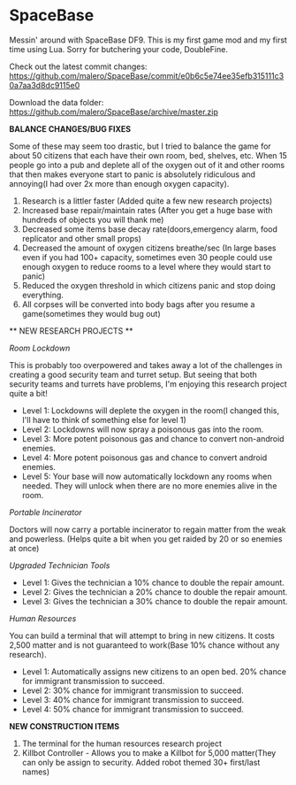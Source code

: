 SpaceBase
=========

Messin' around with SpaceBase DF9. This is my first game mod and my first time using Lua. Sorry for butchering your code, DoubleFine.

Check out the latest commit changes:
https://github.com/malero/SpaceBase/commit/e0b6c5e74ee35efb315111c30a7aa3d8dc9115e0

Download the data folder:
https://github.com/malero/SpaceBase/archive/master.zip

**BALANCE CHANGES/BUG FIXES**

Some of these may seem too drastic, but I tried to balance the game for about 50 citizens that each have their own room, bed, shelves, etc. When 15 people go into a pub and deplete all of the oxygen out of it and other rooms that then makes everyone start to panic is absolutely ridiculous and annoying(I had over 2x more than enough oxygen capacity).

1. Research is a littler faster (Added quite a few new research projects)
2. Increased base repair/maintain rates (After you get a huge base with hundreds of objects you will thank me)
3. Decreased some items base decay rate(doors,emergency alarm, food replicator and other small props)
4. Decreased the amount of oxygen citizens breathe/sec (In large bases even if you had 100+ capacity, sometimes even 30 people could use enough oxygen to reduce rooms to a level where they would start to panic)
5. Reduced the oxygen threshold in which citizens panic and stop doing everything.
6. All corpses will be converted into body bags after you resume a game(sometimes they would bug out)

** NEW RESEARCH PROJECTS **

*Room Lockdown*

This is probably too overpowered and takes away a lot of the challenges in creating a good security team and turret setup. But seeing that both security teams and turrets have problems, I'm enjoying this research project quite a bit!

- Level 1: Lockdowns will deplete the oxygen in the room(I changed this, I'll have to think of something else for level 1)
- Level 2: Lockdowns will now spray a poisonous gas into the room.
- Level 3: More potent poisonous gas and chance to convert non-android enemies.
- Level 4: More potent poisonous gas and chance to convert android enemies.
- Level 5: Your base will now automatically lockdown any rooms when needed. They will unlock when there are no more enemies alive in the room.

*Portable Incinerator*

Doctors will now carry a portable incinerator to regain matter from the weak and powerless. (Helps quite a bit when you get raided by 20 or so enemies at once)

*Upgraded Technician Tools*

- Level 1: Gives the technician a 10% chance to double the repair amount.
- Level 2: Gives the technician a 20% chance to double the repair amount.
- Level 3: Gives the technician a 30% chance to double the repair amount.

*Human Resources*

You can build a terminal that will attempt to bring in new citizens. It costs 2,500 matter and is not guaranteed to work(Base 10% chance without any research).

- Level 1: Automatically assigns new citizens to an open bed. 20% chance for immigrant transmission to succeed.
- Level 2: 30% chance for immigrant transmission to succeed.
- Level 3: 40% chance for immigrant transmission to succeed.
- Level 4: 50% chance for immigrant transmission to succeed.

**NEW CONSTRUCTION ITEMS**

1. The terminal for the human resources research project
2. Killbot Controller - Allows you to make a Killbot for 5,000 matter(They can only be assign to security. Added robot themed 30+ first/last names)




